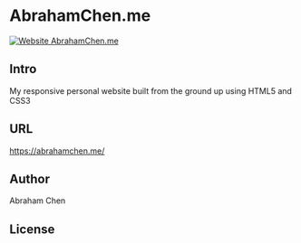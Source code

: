 # AbrahamChen.me
[![Website AbrahamChen.me](https://img.shields.io/website-up-down-green-red/https/AbrahamChen.me.svg)](https://AbrahamChen.me/)
## Intro
My responsive personal website built from the ground up using HTML5 and CSS3

## URL
https://abrahamchen.me/

## Author
Abraham Chen

## License